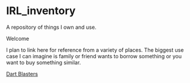 # IRL_inventory

A repository of things I own and use. 

Welcome

I plan to link here for reference from a variety of places. 
The biggest use case I can imagine is family or friend wants to borrow something or you want to buy something similar. 

[Dart Blasters](Dart%20Blasters/README.md)